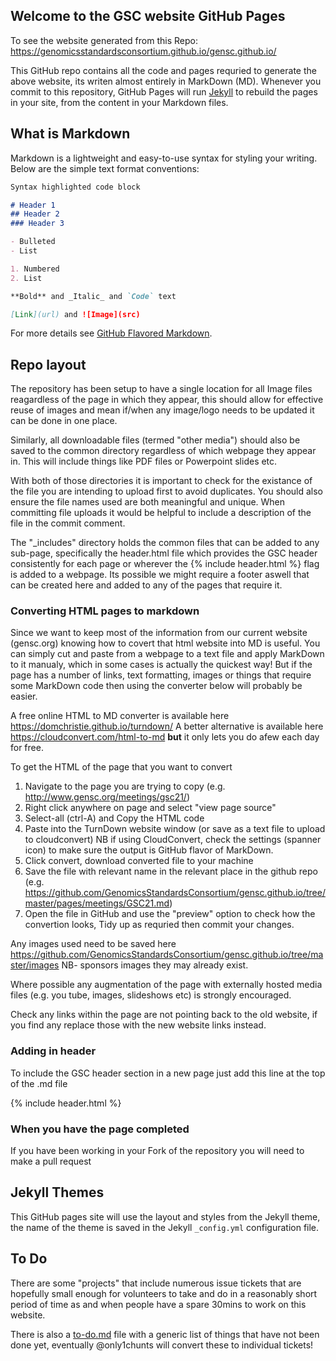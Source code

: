 ## Welcome to the GSC website GitHub Pages

To see the website generated from this Repo:
https://genomicsstandardsconsortium.github.io/gensc.github.io/

This GitHub repo contains all the code and pages requried to generate the above website, its writen almost entirely in MarkDown (MD). Whenever you commit to this repository, GitHub Pages will run [Jekyll](https://jekyllrb.com/) to rebuild the pages in your site, from the content in your Markdown files.

## What is Markdown

Markdown is a lightweight and easy-to-use syntax for styling your writing. Below are the simple text format conventions:

```markdown
Syntax highlighted code block

# Header 1
## Header 2
### Header 3

- Bulleted
- List

1. Numbered
2. List

**Bold** and _Italic_ and `Code` text

[Link](url) and ![Image](src)
```

For more details see [GitHub Flavored Markdown](https://guides.github.com/features/mastering-markdown/).

## Repo layout
The repository has been setup to have a single location for all Image files reagardless of the page in which they appear, this should allow for effective reuse of images and mean if/when any image/logo needs to be updated it can be done in one place.

Similarly, all downloadable files (termed "other media") should also be saved to the common directory regardless of which webpage they appear in. This will include things like PDF files or Powerpoint slides etc.

With both of those directories it is important to check for the existance of the file you are intending to upload first to avoid duplicates. You should also ensure the file names used are both meaningful and unique. When committing file uploads it would be helpful to include a description of the file in the commit comment.

The "\_includes" directory holds the common files that can be added to any sub-page, specifically the header.html file which provides the GSC header consistently for each page or wherever the \{% include header.html %} flag is added to a webpage.
Its possible we might require a footer aswell that can be created here and added to any of the pages that require it.

### Converting HTML pages to markdown

Since we want to keep most of the information from our current website (gensc.org) knowing how to covert that html website into MD is useful.
You can simply cut and paste from a webpage to a text file and apply MarkDown to it manualy, which in some cases is actually the quickest way! But if the page has a number of links, text formatting, images or things that require some MarkDown code then using the converter below will probably be easier.

A free online HTML to MD converter is available here https://domchristie.github.io/turndown/
A better alternative is available here https://cloudconvert.com/html-to-md **but** it only lets you do afew each day for free.

To get the HTML of the page that you want to convert 
1. Navigate to the page you are trying to copy (e.g. http://www.gensc.org/meetings/gsc21/) 
2. Right click anywhere on page and select "view page source"
3. Select-all (ctrl-A) and Copy the HTML code
4. Paste into the TurnDown website window (or save as a text file to upload to cloudconvert)
NB if using CloudConvert, check the settings (spanner icon) to make sure the output is GitHub flavor of MarkDown.
5. Click convert, download converted file to your machine
6. Save the file with relevant name in the relevant place in the github repo (e.g. https://github.com/GenomicsStandardsConsortium/gensc.github.io/tree/master/pages/meetings/GSC21.md)  
7. Open the file in GitHub and use the "preview" option to check how the convertion looks, Tidy up as requried then commit your changes.
  
Any images used need to be saved here https://github.com/GenomicsStandardsConsortium/gensc.github.io/tree/master/images
NB- sponsors images they may already exist.

Where possible any augmentation of the page with externally hosted media files (e.g. you tube, images, slideshows etc) is strongly encouraged.

Check any links within the page are not pointing back to the old website, if you find any replace those with the new website links instead.

### Adding in header
To include the GSC header section in a new page just add this line at the top of the .md file

\{% include header.html %}

### When you have the page completed
If you have been working in your Fork of the repository you will need to make a pull request

## Jekyll Themes

This GitHub pages site will use the layout and styles from the Jekyll theme, the name of the theme is saved in the Jekyll `_config.yml` configuration file.

## To Do
There are some "projects" that include numerous issue tickets that are hopefully small enough for volunteers to take and do in a reasonably short period of time as and when people have a spare 30mins to work on this website.

There is also a [to-do.md](to-do.md) file with a generic list of things that have not been done yet, eventually @only1chunts will convert these to individual tickets!
